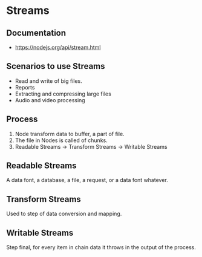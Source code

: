 # Streams

## Documentation

- https://nodejs.org/api/stream.html

## Scenarios to use Streams

- Read and write of big files.
- Reports
- Extracting and compressing large files
- Audio and video processing

## Process

1. Node transform data to buffer, a part of file.
2. The file in Nodes is called of chunks.
3. Readable Streams -> Transform Streams -> Writable Streams

## Readable Streams

A data font, a database, a file, a request, or a data font whatever.

## Transform Streams

Used to step of data conversion and mapping.

## Writable Streams

Step final, for every item in chain data it throws in the output of the process.
